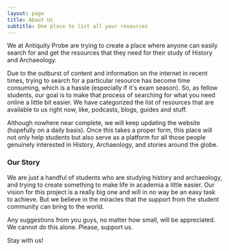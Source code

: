 ```yaml
---
layout: page
title: About Us
subtitle: One place to list all your resources
---
```


We at Antiquity Probe are trying to create a place where anyone can easily search for and get the resources that they need for their study of History and Archaeology.

Due to the outburst of content and information on the internet in recent times, trying to search for a particular resource has become time consuming, which is a hassle (especially if it's exam season). So, as fellow students, our goal is to make that process of searching for what you need online a little bit easier. We have categorized the list of resources that are available to us right now, like, podcasts, blogs, guides and stuff.

Although nowhere near complete, we will keep updating the website (hopefully on a daily basis). Once this takes a proper form, this place will not only help students but also serve as a platform for all those people genuinely interested in History, Archaeology, and stories around the globe.

### Our Story

We are just a handful of students who are studying history and archaeology, and trying to create something to make life in academia a little easier. Our vision for this project is a really big one and will in no way be an easy task to achieve. But we believe in the miracles that the support from the student community can bring to the world.

Any suggestions from you guys, no matter how small, will be appreciated. We cannot do this alone. Please, support us.

Stay with us!
